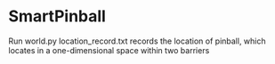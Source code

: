 # SmartPinball

Run world.py
location_record.txt records the location of pinball, which locates in a one-dimensional space within two barriers

